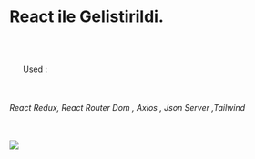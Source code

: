 <h1> React ile Gelistirildi. </h1>
<br/>
<br/>
<ul> Used : </ul>
<br/>
<h6>React Redux, React Router Dom , Axios , Json Server ,Tailwind</h6>
<br/>
<img src="Zight Recording 2024-06-14 at 04.17.56 PM.gif"/>


